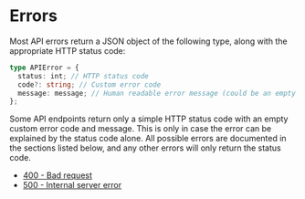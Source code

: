 # Errors

Most API errors return a JSON object of the following type, along with the appropriate HTTP status code:

```ts
type APIError = {
  status: int; // HTTP status code
  code?: string; // Custom error code
  message: message; // Human readable error message (could be an empty string)
};
```

Some API endpoints return only a simple HTTP status code with an empty custom error code and message. This is only in case the error can be explained by the status code alone. All possible errors are documented in the sections listed below, and any other errors will only return the status code.

- [400 - Bad request](/errors/400-bad-request)
- [500 - Internal server error](/errors/500-internal-server-error)
